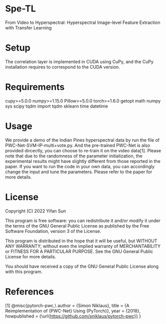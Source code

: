 # Spe-TL
From Video to Hyperspectral: Hyperspectral Image-level Feature Extraction with Transfer Learning

# Setup
The correlation layer is implemented in CUDA using CuPy, and the CuPy installation requires to correspond to the CUDA version. 

# Requirements
cupy>=5.0.0
numpy>=1.15.0
Pillow>=5.0.0
torch>=1.6.0
getopt
math
numpy
sys
scipy
tqdm import tqdm
sklearn
time
datetime

# Usage

We provide a demo of the Indian Pines hyperspectral data by run the file of PWC-Net-SVM-IP-multi+vote.py. And the pre-trained PWC-Net is also provided dircectly, you can choose to re-train it on the video data[1]. Please note that due to the randomness of the parameter initialization, the experimental results might have slightly different from those reported in the paper. If you want to run the code in your own data, you can accordingly change the input and tune the parameters. Please refer to the paper for more details.
# License
Copyright (C) 2022 Yifan Sun

This program is free software: you can redistribute it and/or modify it under the terms of the GNU General Public License as published by the Free Software Foundation, version 3 of the License.

This program is distributed in the hope that it will be useful, but WITHOUT ANY WARRANTY; without even the implied warranty of MERCHANTABILITY or FITNESS FOR A PARTICULAR PURPOSE. See the GNU General Public License for more details.

You should have received a copy of the GNU General Public License along with this program.



# References
[1]  @misc{pytorch-pwc,\\
         author = {Simon Niklaus},
         title = {A Reimplementation of {PWC-Net} Using {PyTorch}},
         year = {2018},
         howpublished = {\url{https://github.com/sniklaus/pytorch-pwc}}
    }
